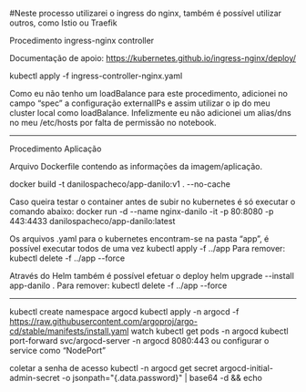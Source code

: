 #Neste processo utilizarei o ingress do nginx, também é possível utilizar outros, como Istio ou Traefik

Procedimento ingress-nginx controller

Documentação de apoio:
https://kubernetes.github.io/ingress-nginx/deploy/

kubectl apply -f ingress-controller-nginx.yaml

Como eu não tenho um loadBalance para este procedimento, adicionei no campo “spec” a configuração externalIPs e assim utilizar o ip do meu cluster local como loadBalance. Infelizmente eu não adicionei um alias/dns no meu /etc/hosts por falta de permissão no notebook.

---------------

Procedimento Aplicação

Arquivo Dockerfile contendo as informações da imagem/aplicação.

docker build -t danilospacheco/app-danilo:v1 . --no-cache

Caso queira testar o container antes de subir no kubernetes é só executar o comando abaixo:
docker run -d --name nginx-danilo -it -p 80:8080 -p 443:4433 danilospacheco/app-danilo:latest

Os arquivos .yaml para o kubernetes encontram-se na pasta “app”, é possível executar todos de uma vez
kubectl apply -f ../app
Para remover: kubectl delete -f ../app --force


Através do Helm também é possível efetuar o deploy
helm upgrade --install app-danilo .
Para remover: kubectl delete -f ../app --force

---------------

kubectl create namespace argocd
kubectl apply -n argocd -f https://raw.githubusercontent.com/argoproj/argo-cd/stable/manifests/install.yaml
watch kubectl get pods -n argocd
kubectl port-forward svc/argocd-server -n argocd 8080:443 ou configurar o service como “NodePort”
 
coletar a senha de acesso
kubectl -n argocd get secret argocd-initial-admin-secret -o jsonpath="{.data.password}" | base64 -d && echo


